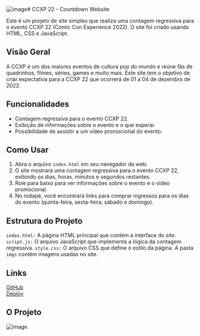 ![image](https://github.com/manoelarcanjo/CCXP22/assets/116446206/1a46bc20-198a-4e53-a94b-868c15882309)# CCXP 22 - Countdown Website

Este é um projeto de site simples que realiza uma contagem regressiva para o evento CCXP 22 (Comic Con Experience 2022). O site foi criado usando HTML, CSS e JavaScript.

## Visão Geral

A CCXP é um dos maiores eventos de cultura pop do mundo e reúne fãs de quadrinhos, filmes, séries, games e muito mais. Este site tem o objetivo de criar expectativa para a CCXP 22 que ocorrerá de 01 a 04 de dezembro de 2022.

## Funcionalidades

- Contagem regressiva para o evento CCXP 22.
- Exibição de informações sobre o evento e o que esperar.
- Possibilidade de assistir a um vídeo promocional do evento.

## Como Usar

1. Abra o arquivo `index.html` em seu navegador da web.
2. O site mostrará uma contagem regressiva para o evento CCXP 22, exibindo os dias, horas, minutos e segundos restantes.
3. Role para baixo para ver informações sobre o evento e o vídeo promocional.
4. No rodapé, você encontrará links para comprar ingressos para os dias do evento (quinta-feira, sexta-feira, sábado e domingo).
   
## Estrutura do Projeto

`index.html:` A página HTML principal que contém a interface do site.
`script.js:` O arquivo JavaScript que implementa a lógica da contagem regressiva.
`style.css:` O arquivo CSS que define o estilo da página.
A pasta `imgs` contém imagens usadas no site.

## Links 

[GitHub](https://github.com/manoelarcanjo/CCXP22) <br/>
[Deploy](https://ccxp22dnc.netlify.app/)

## O Projeto

![image](https://github.com/manoelarcanjo/CCXP22/assets/116446206/77ec6ccc-de5e-4c69-9e12-93ea437746c9)
